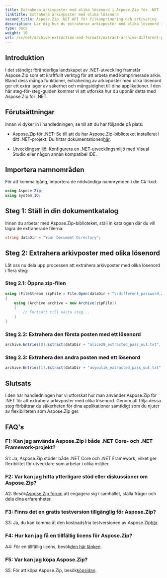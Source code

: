 ```yaml
---
title: Extrahera arkivposter med olika lösenord i Aspose.Zip för .NET
linktitle: Extrahera arkivposter med olika lösenord
second_title: Aspose.Zip .NET API för filkomprimering och arkivering
description: Lär dig hur du extraherar arkivposter med olika lösenord i Aspose.Zip för .NET. Öka säkerheten och flexibiliteten i dina applikationer.
type: docs
weight: 10
url: /sv/net/archive-extraction-and-formats/extract-archive-different-passwords/
---
```

## Introduktion

I det ständigt föränderliga landskapet av .NET-utveckling framstår Aspose.Zip som ett kraftfullt verktyg för att arbeta med komprimerade arkiv. Bland dess många funktioner, extrahering av arkivposter med olika lösenord ger ett extra lager av säkerhet och mångsidighet till dina applikationer. I den här steg-för-steg-guiden kommer vi att utforska hur du uppnår detta med Aspose.Zip för .NET.

## Förutsättningar

Innan vi dyker in i handledningen, se till att du har följande på plats:

-  Aspose.Zip för .NET: Se till att du har Aspose.Zip-biblioteket installerat i ditt .NET-projekt. Du hittar dokumentationen[här](https://reference.aspose.com/zip/net/).

- Utvecklingsmiljö: Konfigurera en .NET-utvecklingsmiljö med Visual Studio eller någon annan kompatibel IDE.

## Importera namnområden

För att komma igång, importera de nödvändiga namnrymden i din C#-kod:

```csharp
using Aspose.Zip;
using System.IO;
```

## Steg 1: Ställ in din dokumentkatalog

Innan du arbetar med Aspose.Zip-biblioteket, ställ in katalogen där du vill lagra de extraherade filerna:

```csharp
string dataDir = "Your Document Directory";
```

## Steg 2: Extrahera arkivposter med olika lösenord

Låt oss nu dela upp processen att extrahera arkivposter med olika lösenord i flera steg:

### Steg 2.1: Öppna zip-filen

```csharp
using (FileStream zipFile = File.Open(dataDir + "\\different_password.zip", FileMode.Open))
{
    using (Archive archive = new Archive(zipFile))
    {
        // Fortsätt till nästa steg...
    }
}
```

### Steg 2.2: Extrahera den första posten med ett lösenord

```csharp
archive.Entries[0].Extract(dataDir + "alice29_extracted_pass_out.txt", "first_pass");
```

### Steg 2.3: Extrahera den andra posten med ett lösenord

```csharp
archive.Entries[1].Extract(dataDir + "asyoulik_extracted_pass_out.txt", "second_pass");
```

## Slutsats

I den här handledningen har vi utforskat hur man använder Aspose.Zip för .NET för att extrahera arkivposter med olika lösenord. Genom att följa dessa steg förbättrar du säkerheten för dina applikationer samtidigt som du njuter av flexibiliteten som Aspose.Zip ger.

## FAQ's

### F1: Kan jag använda Aspose.Zip i både .NET Core- och .NET Framework-projekt?

S1: Ja, Aspose.Zip stöder både .NET Core och .NET Framework, vilket ger flexibilitet för utvecklare som arbetar i olika miljöer.

### F2: Var kan jag hitta ytterligare stöd eller diskussioner om Aspose.Zip?

 A2: Besök[Aspose.Zip forum](https://forum.aspose.com/c/zip/37) att engagera sig i samhället, ställa frågor och dela dina erfarenheter.

### F3: Finns det en gratis testversion tillgänglig för Aspose.Zip?

 S3: Ja, du kan komma åt den kostnadsfria testversionen av Aspose.Zip[här](https://releases.aspose.com/).

### F4: Hur kan jag få en tillfällig licens för Aspose.Zip?

 A4: För en tillfällig licens, besök[den här länken](https://purchase.aspose.com/temporary-license/).

### F5: Var kan jag köpa Aspose.Zip?

 S5: För att köpa Aspose.Zip, besök[köpsidan](https://purchase.aspose.com/buy).